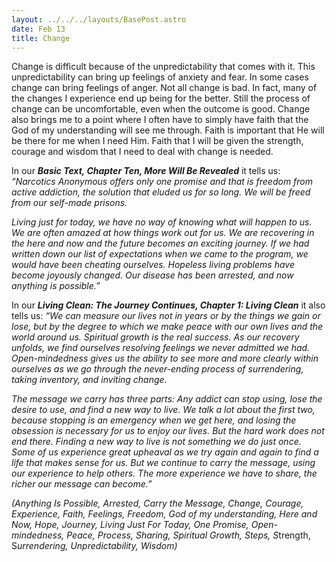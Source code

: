 ```yaml
---
layout: ../../../layouts/BasePost.astro
date: Feb 13
title: Change
---
```

Change is difficult because of the unpredictability that comes with it. This unpredictability can bring up feelings of anxiety and fear. In some cases change can bring feelings of anger. Not all change is bad. In fact, many of the changes I experience end up being for the better. Still the process of change can be uncomfortable, even when the outcome is good. Change also brings me to a point where I often have to simply have faith that the God of my understanding will see me through. Faith is important that He will be there for me when I need Him. Faith that I will be given the strength, courage and wisdom that I need to deal with change is needed.

In our ***Basic Text, Chapter Ten, More Will Be Revealed*** it tells us: *“Narcotics Anonymous offers only one promise and that is freedom from active addiction, the solution that eluded us for so long. We will be freed from our self-made prisons.*

*Living just for today, we have no way of knowing what will happen to us. We are often amazed at how things work out for us. We are recovering in the here and now and the future becomes an exciting journey. If we had written down our list of expectations when we came to the program, we would have been cheating ourselves. Hopeless living problems have become joyously changed. Our disease has been arrested, and now anything is possible.”*

In our ***Living Clean: The Journey Continues, Chapter 1: Living Clean*** it also tells us: *“We can measure our lives not in years or by the things we gain or lose, but by the degree to which we make peace with our own lives and the world around us. Spiritual growth is the real success. As our recovery unfolds, we find ourselves resolving feelings we never admitted we had. Open-mindedness gives us the ability to see more and more clearly within ourselves as we go through the never-ending process of surrendering, taking inventory, and inviting change.*

*The message we carry has three parts: Any addict can stop using, lose the desire to use, and find a new way to live. We talk a lot about the first two, because stopping is an emergency when we get here, and losing the obsession is necessary for us to enjoy our lives. But the hard work does not end there. Finding a new way to live is not something we do just once. Some of us experience great upheaval as we try again and again to find a life that makes sense for us. But we continue to carry the message, using our experience to help others. The more experience we have to share, the richer our message can become.”*

*(Anything Is Possible, Arrested, Carry the Message, Change, Courage, Experience, Faith, Feelings, Freedom, God of my understanding, Here and Now, Hope, Journey, Living Just For Today, One Promise, Open-mindedness, Peace, Process, Sharing, Spiritual Growth, Steps, S*trength, S*urrendering, Unpredictability, Wisdom)*